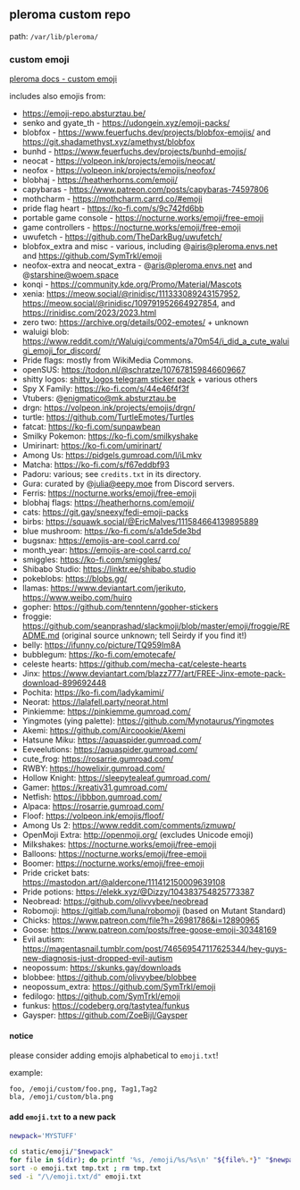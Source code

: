 ## pleroma custom repo

path: `/var/lib/pleroma/`

### custom emoji

[pleroma docs - custom emoji](https://docs-develop.pleroma.social/backend/configuration/custom_emoji/#custom-emoji)

includes also emojis from:

- <https://emoji-repo.absturztau.be/>
- senko and gyate_th - <https://udongein.xyz/emoji-packs/>
- blobfox - <https://www.feuerfuchs.dev/projects/blobfox-emojis/> and <https://git.shadamethyst.xyz/amethyst/blobfox>
- bunhd - <https://www.feuerfuchs.dev/projects/bunhd-emojis/>
- neocat - <https://volpeon.ink/projects/emojis/neocat/>
- neofox - <https://volpeon.ink/projects/emojis/neofox/>
- blobhaj - <https://heatherhorns.com/emoji/>
- capybaras - <https://www.patreon.com/posts/capybaras-74597806>
- mothcharm - <https://mothcharm.carrd.co/#emoji>
- pride flag heart - <https://ko-fi.com/s/9c742fd6bb>
- portable game console - <https://nocturne.works/emoji/free-emoji>
- game controllers - <https://nocturne.works/emoji/free-emoji>
- uwufetch - <https://github.com/TheDarkBug/uwufetch/>
- blobfox_extra and misc - various, including @airis@pleroma.envs.net and <https://github.com/SymTrkl/emoji>
- neofox-extra and neocat_extra - @aris@pleroma.envs.net and @starshine@woem.space
- konqi - <https://community.kde.org/Promo/Material/Mascots>
- xenia: <https://meow.social/@rinidisc/111333089243157952>, <https://meow.social/@rinidisc/109791952664927854>, and <https://rinidisc.com/2023/2023.html>
- zero two: <https://archive.org/details/002-emotes/> + unknown
- waluigi blob: <https://www.reddit.com/r/Waluigi/comments/a70m54/i_did_a_cute_waluigi_emoji_for_discord/>
- Pride flags: mostly from WikiMedia Commons.
- openSUS: <https://todon.nl/@schratze/107678159846609667>
- shitty logos: [shitty_logos telegram sticker pack](https://fstik.app/stickerSet/shitty_logos) + various others
- Spy X Family: <https://ko-fi.com/s/44e46f4f3f>
- Vtubers: @enigmatico@mk.absturztau.be
- drgn: <https://volpeon.ink/projects/emojis/drgn/>
- turtle: <https://github.com/TurtleEmotes/Turtles>
- fatcat: <https://ko-fi.com/sunpawbean>
- Smilky Pokemon: <https://ko-fi.com/smilkyshake>
- Umirinart: <https://ko-fi.com/umirinart/>
- Among Us: <https://pidgels.gumroad.com/l/iLmkv>
- Matcha: <https://ko-fi.com/s/f67eddbf93>
- Padoru: various; see `credits.txt` in its directory.
- Gura: curated by @julia@eepy.moe from Discord servers.
- Ferris: <https://nocturne.works/emoji/free-emoji>
- blobhaj flags: <https://heatherhorns.com/emoji/>
- cats: <https://git.gay/sneexy/fedi-emoji-packs>
- birbs: <https://squawk.social/@EricMalves/111584664139895889>
- blue mushroom: <https://ko-fi.com/s/a1de5de3bd>
- bugsnax: <https://emojis-are-cool.carrd.co/>
- month_year: <https://emojis-are-cool.carrd.co/>
- smiggles: <https://ko-fi.com/smiggles/>
- Shibabo Studio: <https://linktr.ee/shibabo.studio>
- pokeblobs: <https://blobs.gg/>
- llamas: <https://www.deviantart.com/jerikuto>, <https://www.weibo.com/huiro>
- gopher: <https://github.com/tenntenn/gopher-stickers>
- froggie: <https://github.com/seanprashad/slackmoji/blob/master/emoji/froggie/README.md> (original source unknown; tell Seirdy if you find it!)
- belly: <https://ifunny.co/picture/TQ959Im8A>
- bubblegum: <https://ko-fi.com/emotecafe/>
- celeste hearts: <https://github.com/mecha-cat/celeste-hearts>
- Jinx: <https://www.deviantart.com/blazz777/art/FREE-Jinx-emote-pack-download-899692448>
- Pochita: <https://ko-fi.com/ladykamimi/>
- Neorat: <https://lalafell.party/neorat.html>
- Pinkiemme: <https://pinkiemme.gumroad.com/>
- Yingmotes (ying palette): <https://github.com/Mynotaurus/Yingmotes>
- Akemi: <https://github.com/Aircoookie/Akemi>
- Hatsune Miku: <https://aquaspider.gumroad.com/>
- Eeveelutions: <https://aquaspider.gumroad.com/>
- cute_frog: <https://rosarrie.gumroad.com/>
- RWBY: <https://howelixir.gumroad.com/>
- Hollow Knight: <https://sleepytealeaf.gumroad.com/>
- Gamer: <https://kreativ31.gumroad.com/>
- Netfish: <https://ibbbon.gumroad.com/>
- Alpaca: <https://rosarrie.gumroad.com/>
- Floof: <https://volpeon.ink/emojis/floof/>
- Among Us 2: <https://www.reddit.com/comments/izmuwp/>
- OpenMoji Extra: <http://openmoji.org/> (excludes Unicode emoji)
- Milkshakes: <https://nocturne.works/emoji/free-emoji>
- Balloons: <https://nocturne.works/emoji/free-emoji>
- Boomer: <https://nocturne.works/emoji/free-emoji>
- Pride cricket bats: <https://mastodon.art/@aldercone/111412150009639108>
- Pride potions: <https://elekk.xyz/@Dizzy/104383754825773387>
- Neobread: <https://github.com/olivvybee/neobread>
- Robomoji: <https://gitlab.com/luna/robomoji> (based on Mutant Standard)
- Chicks: <https://www.patreon.com/file?h=26981786&i=12890965>
- Goose: <https://www.patreon.com/posts/free-goose-emoji-30348169>
- Evil autism: <https://magentasnail.tumblr.com/post/746569547117625344/hey-guys-new-diagnosis-just-dropped-evil-autism>
- neopossum: <https://skunks.gay/downloads>
- blobbee: <https://github.com/olivvybee/blobbee>
- neopossum_extra: <https://github.com/SymTrkl/emoji>
- fedilogo: <https://github.com/SymTrkl/emoji>
- funkus: <https://codeberg.org/tastytea/funkus>
- Gaysper: <https://github.com/ZoeBijl/Gaysper>

#### notice

please consider adding emojis alphabetical to `emoji.txt`!

example:

```
foo, /emoji/custom/foo.png, Tag1,Tag2
bla, /emoji/custom/bla.png
```

#### add `emoji.txt` to a new pack

```sh
newpack='MYSTUFF'

cd static/emoji/"$newpack"
for file in $(dir); do printf '%s, /emoji/%s/%s\n' "${file%.*}" "$newpack" "$file" >> tmp.txt ; done
sort -o emoji.txt tmp.txt ; rm tmp.txt
sed -i "/\/emoji.txt/d" emoji.txt
```


